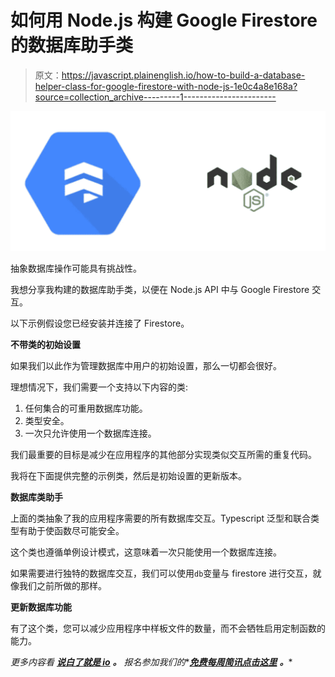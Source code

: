 # 如何用 Node.js 构建 Google Firestore 的数据库助手类

> 原文：<https://javascript.plainenglish.io/how-to-build-a-database-helper-class-for-google-firestore-with-node-js-1e0c4a8e168a?source=collection_archive---------1----------------------->

![](img/c5da1683fabb3cb32d7e974bcc726739.png)

抽象数据库操作可能具有挑战性。

我想分享我构建的数据库助手类，以便在 Node.js API 中与 Google Firestore 交互。

以下示例假设您已经安装并连接了 Firestore。

**不带类的初始设置**

如果我们以此作为管理数据库中用户的初始设置，那么一切都会很好。

理想情况下，我们需要一个支持以下内容的类:

1.  任何集合的可重用数据库功能。
2.  类型安全。
3.  一次只允许使用一个数据库连接。

我们最重要的目标是减少在应用程序的其他部分实现类似交互所需的重复代码。

我将在下面提供完整的示例类，然后是初始设置的更新版本。

**数据库类助手**

上面的类抽象了我的应用程序需要的所有数据库交互。Typescript 泛型和联合类型有助于使函数尽可能安全。

这个类也遵循单例设计模式，这意味着一次只能使用一个数据库连接。

如果需要进行独特的数据库交互，我们可以使用`db`变量与 firestore 进行交互，就像我们之前所做的那样。

**更新数据库功能**

有了这个类，您可以减少应用程序中样板文件的数量，而不会牺牲启用定制函数的能力。

*更多内容看* [***说白了就是 io***](http://plainenglish.io/) ***。*** *报名参加我们的**[***免费每周简讯点击这里***](http://newsletter.plainenglish.io/) ***。****